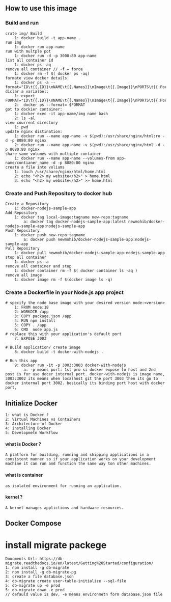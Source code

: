 ## How to use this image

### Build and run
    crate img/ Build
        1: docker build -t app-name .
    run img
        1: docker run app-name
    run with multple pot 
        1: docker run -d -p 3000:80 app-name
    list all container id
        1: docker ps -aq
    remove all container // -f = force 
        1: docker rm -f $( docker ps -aq)
    formate view docker details:
        1: docker ps -a --format="ID\t{{.ID}}\nNAME\t{{.Names}}\nImage\t{{.Image}}\nPORTS\t{{.Ports}}\nCOMMAND\t{{.Command}}\nCREATED\t{{.CreatedAt}}\nSTATUS\t{{.Status}}\n"
    diclar a varialbel:
        1: export FORMAT="ID\t{{.ID}}\nNAME\t{{.Names}}\nImage\t{{.Image}}\nPORTS\t{{.Ports}}\nCOMMAND\t{{.Command}}\nCREATED\t{{.CreatedAt}}\nSTATUS\t{{.Status}}\n"
        2:  docker ps --format= $FORMAT
    got to dockier container:
        1: docker exec -it app-name/img name bash
        2: ls -al
    view courrent directory
        1: pwd
    update nginx distination:
        1: docker run --name app-name -v $(pwd):/usr/share/nginx/html:ro -d -p 8080:80 nginx
        2: docker run --name app-name -v $(pwd):/usr/share/nginx/html -d -p 8080:80 nginx
    share same volumes with multiple container
        1: docker run --name app-name --volumes-from app-name/contianer_name -d -p 8080:80 nginx
    create a file into voliums
        1: touch /usr/share/nginx/html/home.html
        2: echo "<h2> my website</h2>" > home.html
        3: echo "<h2> my website</h2>" >> home.html
    
    
### Create and Push Repository to docker hub
    Create a Repository
        1: docker-nodejs-sample-app
    Add Repository
        1: docker tag local-image:tagname new-repo:tagname
            a: docker tag docker-nodejs-sample-app:latest newmohib/docker-nodejs-sample-app:nodejs-sample-app
    Push Repository
        1: docker push new-repo:tagname
            a: docker push newmohib/docker-nodejs-sample-app:nodejs-sample-app
    Pull Repository
        1: docker pull newmohib/docker-nodejs-sample-app:nodejs-sample-app
    stop all container
        1: docker ps -a
    remove all container and stop
        1: docker container rm -f $( docker container ls -aq )
    remove all image
        1: docker image rm -f $(docker image ls -q)
### Create a Dockerfile in your Node.js app project

    # specify the node base image with your desired version node:<version>
        1: FROM node:18
        2: WORKDIR /app
        3: COPY package.json /app
        4: RUN npm install
        5: COPY . /app
        6: CMD  node app.js 
    # replace this with your application's default port
        7: EXPOSE 3003
        
    # Build application/ create image
        8: docker build -t docker-with-nodejs .

    # Run this app 
        9: docker run -it -p 3003:3003 docker-with-nodejs
            a: -p means port: 1st pro si docker expose to host and 2nd post is for use docer internal port. docker-with-nodejs is image name, 3003:3002 its means when localhost git the port 3003 then its go to docker internal port 3002. besically its binding port host with docker port,


## Initialize Docker

    1: what is Docker ?
    2: Virtual Machines vs Containers
    3: Architecture of Docker
    4: installing Docker
    5: Developmetn Workflow

#### what is Docker ?
    A platform for building, running and shipping applications in a consistent manner so if your application works on your development machine it can run and function the same way ton other machines.
#### what is container
    as isolated environment for running an application.
#### kernel ?
    A kernel manages applictions and hardware resources.


## Docker Compose

     

# install migrate packege
    Doucments Url: https://db-migrate.readthedocs.io/en/latest/Getting%20Started/configuration/
    1: npm install -g db-migrate
    2: npm install -g db-migrate-pg
    3: create a file database.json
    4: db-migrate create user-table-initialize --sql-file
    5: db-migrate up -e prod
    5: db-migrate down -e prod
    // defauld value is dev, -e means environmetn form database.json file
